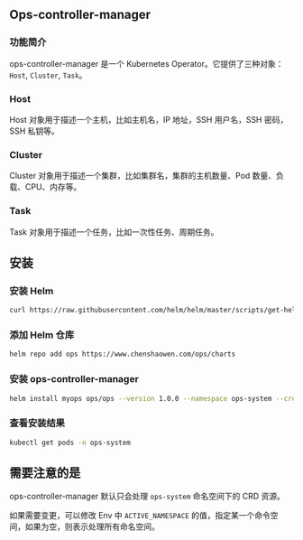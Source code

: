 ## Ops-controller-manager

### 功能简介

ops-controller-manager 是一个 Kubernetes Operator。它提供了三种对象：`Host`, `Cluster`, `Task`。

### Host

Host 对象用于描述一个主机，比如主机名，IP 地址，SSH 用户名，SSH 密码，SSH 私钥等。

### Cluster

Cluster 对象用于描述一个集群，比如集群名，集群的主机数量、Pod 数量、负载、CPU、内存等。

### Task

Task 对象用于描述一个任务，比如一次性任务、周期任务。

## 安装

### 安装 Helm

```bash
curl https://raw.githubusercontent.com/helm/helm/master/scripts/get-helm-3 | bash
```

### 添加 Helm 仓库

```bash
helm repo add ops https://www.chenshaowen.com/ops/charts
```

### 安装 ops-controller-manager

```bash
helm install myops ops/ops --version 1.0.0 --namespace ops-system --create-namespace
```

### 查看安装结果

```bash
kubectl get pods -n ops-system
```

## 需要注意的是

ops-controller-manager 默认只会处理 `ops-system` 命名空间下的 CRD 资源。

如果需要变更，可以修改 Env 中 `ACTIVE_NAMESPACE` 的值，指定某一个命令空间，如果为空，则表示处理所有命名空间。
